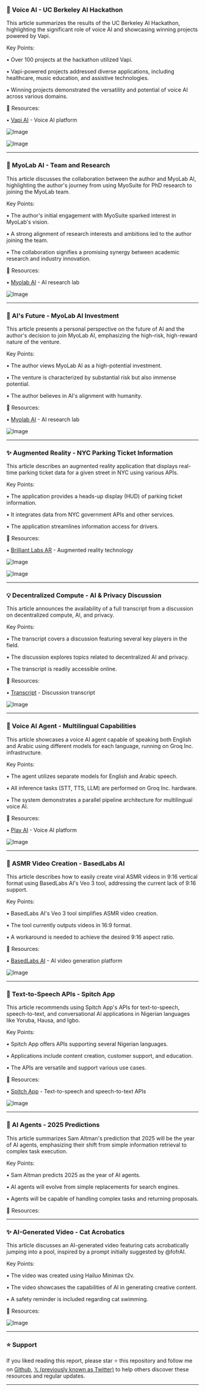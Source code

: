 ### 🤖 Voice AI - UC Berkeley AI Hackathon

This article summarizes the results of the UC Berkeley AI Hackathon, highlighting the significant role of voice AI and showcasing winning projects powered by Vapi.

Key Points:

• Over 100 projects at the hackathon utilized Vapi.

• Vapi-powered projects addressed diverse applications, including healthcare, music education, and assistive technologies.


• Winning projects demonstrated the versatility and potential of voice AI across various domains.


🔗 Resources:

• [Vapi AI](https://x.com/Vapi_AI) - Voice AI platform

![Image](https://pbs.twimg.com/media/GuJphkkWgAAVWPZ?format=jpg&name=small)

![Image](https://pbs.twimg.com/media/GuJphopWMAEVu8N?format=jpg&name=small)


---

### 🤖 MyoLab AI - Team and Research

This article discusses the collaboration between the author and MyoLab AI, highlighting the author's journey from using MyoSuite for PhD research to joining the MyoLab team.

Key Points:

• The author's initial engagement with MyoSuite sparked interest in MyoLab's vision.

• A strong alignment of research interests and ambitions led to the author joining the team.


• The collaboration signifies a promising synergy between academic research and industry innovation.



🔗 Resources:

• [Myolab AI](https://x.com/MyolabAI) -  AI research lab

![Image](https://pbs.twimg.com/amplify_video_thumb/1936874542175080448/img/G7sWrM2Qa0gGbKQL.jpg)


---

### 🚀 AI's Future - MyoLab AI Investment

This article presents a personal perspective on the future of AI and the author's decision to join MyoLab AI, emphasizing the high-risk, high-reward nature of the venture.

Key Points:

•  The author views MyoLab AI as a high-potential investment.

•  The venture is characterized by substantial risk but also immense potential.


•  The author believes in AI's alignment with humanity.


🔗 Resources:

• [Myolab AI](https://x.com/MyolabAI) - AI research lab

![Image](https://pbs.twimg.com/amplify_video_thumb/1936874542175080448/img/G7sWrM2Qa0gGbKQL.jpg)


---

### ✨ Augmented Reality - NYC Parking Ticket Information

This article describes an augmented reality application that displays real-time parking ticket data for a given street in NYC using various APIs.

Key Points:

• The application provides a heads-up display (HUD) of parking ticket information.

• It integrates data from NYC government APIs and other services.


• The application streamlines information access for drivers.



🔗 Resources:

• [Brilliant Labs AR](https://x.com/brilliantlabsAR) - Augmented reality technology

![Image](https://pbs.twimg.com/amplify_video_thumb/1936792684124917760/img/YBzoozfmcZi920kb.jpg)

![Image](https://pbs.twimg.com/media/Gt-RIIlW8AAE6Df?format=jpg&name=240x240)


---

### 💡 Decentralized Compute - AI & Privacy Discussion

This article announces the availability of a full transcript from a discussion on decentralized compute, AI, and privacy.

Key Points:

•  The transcript covers a discussion featuring several key players in the field.

•  The discussion explores topics related to decentralized AI and privacy.


• The transcript is readily accessible online.


🔗 Resources:

• [Transcript](https://rendernetwork.medium.com/what-happens-when-render-manifest-jember-more-talk-decentralized-ai-privacy-fe396b27c46e) - Discussion transcript

![Image](https://pbs.twimg.com/media/GuFt0pPWQAAc9XE?format=jpg&name=small)


---

### 🤖 Voice AI Agent - Multilingual Capabilities

This article showcases a voice AI agent capable of speaking both English and Arabic using different models for each language, running on Groq Inc. infrastructure.

Key Points:

•  The agent utilizes separate models for English and Arabic speech.

•  All inference tasks (STT, TTS, LLM) are performed on Groq Inc. hardware.


•  The system demonstrates a parallel pipeline architecture for multilingual voice AI.



🔗 Resources:

• [Play AI](https://x.com/PlayAIOfficial) - Voice AI platform

![Image](https://pbs.twimg.com/amplify_video_thumb/1936829393847873536/img/Yv20UELsddLU-U01.jpg)


---

### 🚀 ASMR Video Creation - BasedLabs AI

This article describes how to easily create viral ASMR videos in 9:16 vertical format using BasedLabs AI's Veo 3 tool, addressing the current lack of 9:16 support.

Key Points:

• BasedLabs AI's Veo 3 tool simplifies ASMR video creation.

• The tool currently outputs videos in 16:9 format.


• A workaround is needed to achieve the desired 9:16 aspect ratio.


🔗 Resources:

• [BasedLabs AI](https://x.com/BasedLabsAI) - AI video generation platform


![Image](https://pbs.twimg.com/amplify_video_thumb/1936910424840065024/img/6UEack42KWF6nXpV.jpg)


---

### 🤖 Text-to-Speech APIs - Spitch App

This article recommends using Spitch App's APIs for text-to-speech, speech-to-text, and conversational AI applications in Nigerian languages like Yoruba, Hausa, and Igbo.

Key Points:

• Spitch App offers APIs supporting several Nigerian languages.

•  Applications include content creation, customer support, and education.


• The APIs are versatile and support various use cases.


🔗 Resources:

• [Spitch App](https://x.com/spitch_app) - Text-to-speech and speech-to-text APIs


![Image](https://pbs.twimg.com/amplify_video_thumb/1883905337847136256/img/_vbdDGtQkt9Ivsk6.jpg)


---

### 🤖 AI Agents - 2025 Predictions

This article summarizes Sam Altman's prediction that 2025 will be the year of AI agents, emphasizing their shift from simple information retrieval to complex task execution.

Key Points:

•  Sam Altman predicts 2025 as the year of AI agents.

•  AI agents will evolve from simple replacements for search engines.


•  Agents will be capable of handling complex tasks and returning proposals.


🔗 Resources:



---

### ✨ AI-Generated Video - Cat Acrobatics

This article discusses an AI-generated video featuring cats acrobatically jumping into a pool, inspired by a prompt initially suggested by @fofrAI.

Key Points:

• The video was created using Hailuo Minimax t2v.

• The video showcases the capabilities of AI in generating creative content.


• A safety reminder is included regarding cat swimming.



🔗 Resources:


![Image](https://pbs.twimg.com/ext_tw_video_thumb/1936252361254572033/pu/img/J9sNn0i4pD9dCnk6.jpg)


---

### ⭐️ Support

If you liked reading this report, please star ⭐️ this repository and follow me on [Github](https://github.com/Drix10), [𝕏 (previously known as Twitter)](https://x.com/DRIX_10_) to help others discover these resources and regular updates.

---